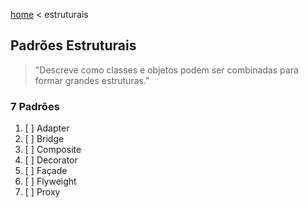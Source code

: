 [home](../README.md) < estruturais

## Padrões Estruturais

>"Descreve como classes e objetos podem ser combinadas para formar grandes estruturas."

### 7 Padrões

1. [ ] Adapter
2. [ ] Bridge
3. [ ] Composite
4. [ ] Decorator
5. [ ] Façade
6. [ ] Flyweight
7. [ ] Proxy
